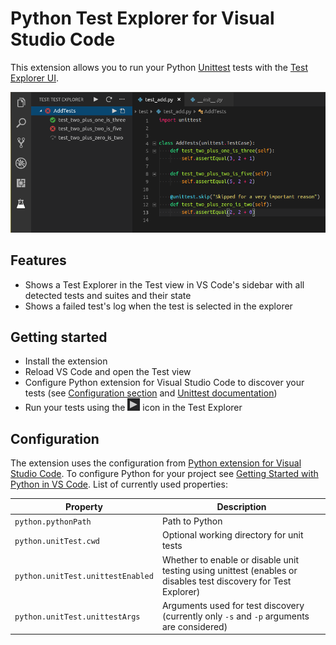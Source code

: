 # Python Test Explorer for Visual Studio Code

This extension allows you to run your Python [Unittest](https://docs.python.org/3/library/unittest.html#module-unittest) 
tests with the [Test Explorer UI](https://marketplace.visualstudio.com/items?itemName=hbenl.vscode-test-explorer).

![Screenshot](img/screenshot.png)

## Features
* Shows a Test Explorer in the Test view in VS Code's sidebar with all detected tests and suites and their state
* Shows a failed test's log when the test is selected in the explorer

## Getting started
* Install the extension
* Reload VS Code and open the Test view
* Configure Python extension for Visual Studio Code to discover your tests 
  (see [Configuration section](#configuration) and 
       [Unittest documentation](https://docs.python.org/3/library/unittest.html#module-unittest))
* Run your tests using the ![Run](img/run-button.png) icon in the Test Explorer

## Configuration

The extension uses the configuration from [Python extension for Visual Studio Code](https://marketplace.visualstudio.com/items?itemName=ms-python.python).
To configure Python for your project see [Getting Started with Python in VS Code](https://code.visualstudio.com/docs/python/python-tutorial).
List of currently used properties:

Property                          | Description
----------------------------------|---------------------------------------------------------------
`python.pythonPath`               | Path to Python
`python.unitTest.cwd`             | Optional working directory for unit tests
`python.unitTest.unittestEnabled` | Whether to enable or disable unit testing using unittest (enables or disables test discovery for Test Explorer)
`python.unitTest.unittestArgs`    | Arguments used for test discovery (currently only `-s` and `-p` arguments are considered)
